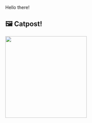 Hello there!



## 🖼️ Catpost!

<sub>
    <img src="https://cdn2.thecatapi.com/images/tvJQGGEQt.false" height="256">
</sub>

